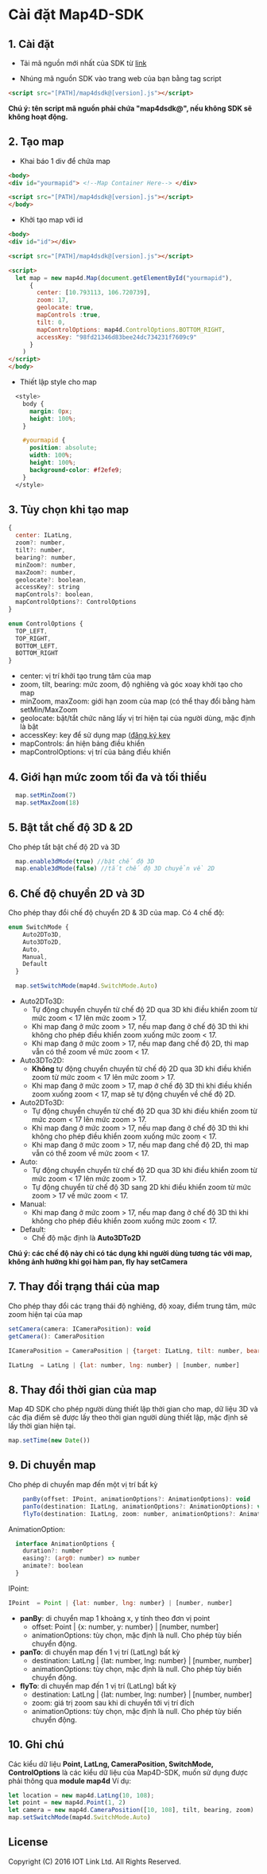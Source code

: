 # Cài đặt Map4D-SDK

## 1. Cài đặt

  - Tải mã nguồn mới nhất của SDK từ [link](https://github.com/iotlinkadmin/map4d-web-sdk/tree/master/sdk)

  - Nhúng mã nguồn SDK vào trang web của bạn bằng tag script
 
```html
<script src="[PATH]/map4dsdk@[version].js"></script>
```

**Chú ý: tên script mã nguồn phải chứa "map4dsdk@", nếu không SDK sẽ không hoạt động.**

## 2. Tạo map

  - Khai báo 1 div để chứa map

```html
<body>
<div id="yourmapid"> <!--Map Container Here--> </div>

<script src="[PATH]/map4dsdk@[version].js"></script>
</body>
```
  - Khởi tạo map với id
  
```html
<body>
<div id="id"></div>

<script src="[PATH]/map4dsdk@[version].js"></script>

<script>
  let map = new map4d.Map(document.getElementById("yourmapid"),
      {
        center: [10.793113, 106.720739],
        zoom: 17,
        geolocate: true,
        mapControls :true,
        tilt: 0,
        mapControlOptions: map4d.ControlOptions.BOTTOM_RIGHT,
        accessKey: "98fd21346d83bee24dc734231f7609c9"
      }
    )
</script>
</body>
```

- Thiết lập style cho map

```css
  <style>
	body {
	  margin: 0px;
	  height: 100%;
	}

	#yourmapid {
	  position: absolute;
	  width: 100%;
	  height: 100%;
	  background-color: #f2efe9;
	}
  </style>
  ```

## 3. Tùy chọn khi tạo map

```javascript
{
  center: ILatLng,
  zoom?: number,
  tilt?: number,
  bearing?: number,
  minZoom?: number,
  maxZoom?: number,
  geolocate?: boolean,
  accessKey?: string
  mapControls?: boolean,
  mapControlOptions?: ControlOptions
}

enum ControlOptions {
  TOP_LEFT,
  TOP_RIGHT,
  BOTTOM_LEFT,
  BOTTOM_RIGHT
}
```

- center: vị trí khởi tạo trung tâm của map
- zoom, tilt, bearing: mức zoom, độ nghiêng và góc xoay khởi tạo cho map
- minZoom, maxZoom: giới hạn zoom của map (có thể thay đổi bằng hàm setMin/MaxZoom
- geolocate: bật/tắt chức năng lấy vị trí hiện tại của người dùng, mặc định là bật
- accessKey: key để sử dụng map ([đăng ký key](http://map4d.vn)
- mapControls: ẩn hiện bảng điều khiển
- mapControlOptions: vị trí của bảng điều khiển


## 4. Giới hạn mức zoom tối đa và tối thiểu
```javascript
  map.setMinZoom(7)
  map.setMaxZoom(18)
```

## 5. Bật tắt chế độ 3D & 2D
Cho phép tắt bật chế độ 2D và 3D

```javascript
  map.enable3dMode(true) //bật chế độ 3D
  map.enable3dMode(false) //tắt chế độ 3D chuyển về 2D
```

## 6. Chế độ chuyển 2D và 3D
Cho phép thay đổi chế độ chuyển 2D & 3D của map. Có 4 chế độ:

```javascript
enum SwitchMode {
    Auto2DTo3D,
    Auto3DTo2D,
    Auto,
    Manual,
    Default
  }
```

```javascript
  map.setSwitchMode(map4d.SwitchMode.Auto)
```

- Auto2DTo3D:
  - Tự động chuyển chuyển từ chế độ 2D qua 3D khi điều khiển zoom từ mức zoom < 17 lên mức zoom > 17. 
  - Khi map đang ở mức zoom > 17, nếu map đang ở chế độ 3D thì khi không cho phép điều khiển zoom xuống mức zoom < 17.
  - Khi map đang ở mức zoom > 17, nếu map đang chế độ 2D, thì map vẫn có thể zoom về mức zoom < 17.
- Auto3DTo2D:
  - **Không** tự động chuyển chuyển từ chế độ 2D qua 3D khi điều khiển zoom từ mức zoom < 17 lên mức zoom > 17. 
  - Khi map đang ở mức zoom > 17, map ở chế độ 3D thì khi điều khiển zoom xuống zoom < 17, map sẽ tự động chuyển về chế độ 2D.
- Auto2DTo3D: 
  - Tự động chuyển chuyển từ chế độ 2D qua 3D khi điều khiển zoom từ mức zoom < 17 lên mức zoom > 17. 
  - Khi map đang ở mức zoom > 17, nếu map đang ở chế độ 3D thì khi không cho phép điều khiển zoom xuống mức zoom < 17.
  - Khi map đang ở mức zoom > 17, nếu map đang chế độ 2D, thì map vẫn có thể zoom về mức zoom < 17.
- Auto:
  - Tự động chuyển chuyển từ chế độ 2D qua 3D khi điều khiển zoom từ mức zoom < 17 lên mức zoom > 17. 
  - Tự động chuyển từ chế độ 3D sang 2D khi điều khiển zoom từ mức zoom > 17 về mức zoom < 17.
- Manual:
  - Khi map đang ở mức zoom > 17, nếu map đang ở chế độ 3D thì khi không cho phép điều khiển zoom xuống mức zoom < 17.  
- Default:
  - Chế độ mặc định là **Auto3DTo2D**

**Chú ý: các chế độ này chỉ có tác dụng khi người dùng tương tác với map, không ảnh hưởng khi gọi hàm pan, fly hay setCamera**

## 7. Thay đổi trạng thái của map
Cho phép thay đổi các trạng thái độ nghiêng, độ xoay, điểm trung tâm, mức zoom hiện tại của map

```javascript
setCamera(camera: ICameraPosition): void
getCamera(): CameraPosition

ICameraPosition = CameraPosition | {target: ILatLng, tilt: number, bearing: number, zoom: number}

ILatLng  = LatLng | {lat: number, lng: number} | [number, number]
```

## 8. Thay đổi thời gian của map
Map 4D SDK cho phép người dùng thiết lập thời gian cho map, dữ liệu 3D và các địa điểm sẽ được lấy theo thời gian người dùng thiết lập, mặc định sẽ lấy thời gian hiện tại.

```javascript
map.setTime(new Date())
```
## 9. Di chuyển map
Cho phép di chuyển map đến một vị trí bất kỳ

```javascript
    panBy(offset: IPoint, animationOptions?: AnimationOptions): void
    panTo(destination: ILatLng, animationOptions?: AnimationOptions): void
    flyTo(destination: ILatLng, zoom: number, animationOptions?: AnimationOptions): void
```

AnimationOption: 

```javascript
  interface AnimationOptions {
    duration?: number
    easing?: (arg0: number) => number
    animate?: boolean
  }
```

IPoint: 
```javascript
IPoint  = Point | {lat: number, lng: number} | [number, number]
```

- **panBy**: di chuyển map 1 khoảng x, y tính theo đơn vị point
  - offset: Point | {x: number, y: number} | [number, number] 
  - animationOptions: tùy chọn, mặc định là null. Cho phép tùy biến chuyển động.
- **panTo**: di chuyển map đến 1 vị trí (LatLng) bất kỳ
  - destination: LatLng | {lat: number, lng: number} | [number, number] 
  - animationOptions: tùy chọn, mặc định là null. Cho phép tùy biến chuyển động.
- **flyTo**: di chuyển map đến 1 vị trí (LatLng) bất kỳ
  - destination: LatLng | {lat: number, lng: number} | [number, number] 
  - zoom: giá trị zoom sau khi di chuyển tới vị trí đích
  - animationOptions: tùy chọn, mặc định là null. Cho phép tùy biến chuyển động.  
 
 ## 10. Ghi chú
 Các kiểu dữ liệu **Point, LatLng, CameraPosition, SwitchMode, ControlOptions** là các kiểu dữ liệu của Map4D-SDK, muốn sử dụng được phải thông qua **module map4d**
 Ví dụ:
 ```javascript
 let location = new map4d.LatLng(10, 108);
 let point = new map4d.Point(1, 2)
 let camera = new map4d.CameraPosition([10, 108], tilt, bearing, zoom)
 map.setSwitchMode(map4d.SwitchMode.Auto)
 ```
  
License
-------

Copyright (C) 2016 IOT Link Ltd. All Rights Reserved.
